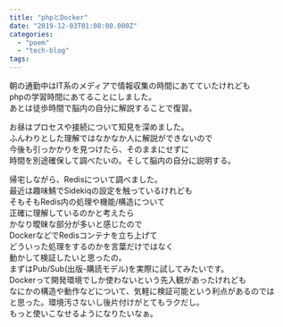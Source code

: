 ```yaml
---
title: "phpとDocker"
date: "2019-12-03T01:00:00.000Z"
categories: 
  - "poem"
  - "tech-blog"
tags: 
---
```


朝の通勤中はIT系のメディアで情報収集の時間にあてていたけれども  
phpの学習時間にあてることにしました。  
あとは徒歩時間で脳内の自分に解説することで復習。

お昼はプロセスや接続について知見を深めました。  
ふんわりとした理解ではなかなか人に解説ができないので  
今後も引っかかりを見つけたら、そのままにせずに  
時間を別途確保して調べたいの。そして脳内の自分に説明する。

帰宅しながら、Redisについて調べました。  
最近は趣味鯖でSidekiqの設定を触っているけれども  
そもそもRedis内の処理や機能/構造について  
正確に理解しているのかと考えたら  
かなり曖昧な部分が多いと感じたので  
DockerなどでRedisコンテナを立ち上げて  
どういった処理をするのかを言葉だけではなく  
動かして検証したいと思ったの。  
まずはPub/Sub(出版-購読モデル)を実際に試してみたいです。  
Dockerって開発環境でしか使わないという先入観があったけれども  
なにかの構造や動作などについて、気軽に検証可能という利点があるのでは  
と思った。環境汚さないし後片付けがとてもラクだし。  
もっと使いこなせるようになりたいなぁ。
